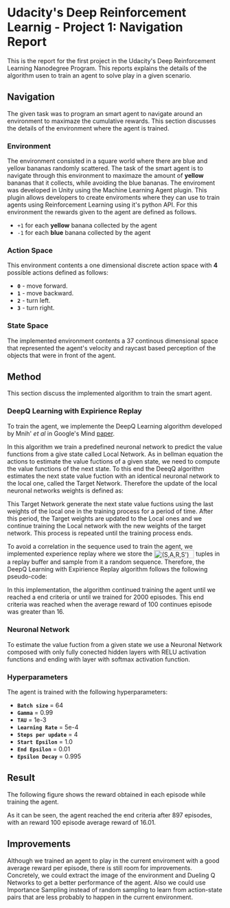 # Udacity's Deep Reinforcement Learnig - Project 1: Navigation Report

This is the report for the first project in the Udacity's Deep Reinforcement Learning Nanodegree Program. This reports explains the details of the algorithm usen to train an agent to solve play in a given scenario.



## Navigation

The given task was to program an smart agent to navigate around an environment to maximaze the cumulative rewards. This section discusses the details of the environment where the agent is trained.

### Environment

The environment consisted in a square world where there are blue and yellow bananas randomly scattered. The task of the smart agent is to navigate through this environment to maximaze the amount of **yellow** bananas that it collects, while avoiding the blue bananas. The enviroment was developed in Unity using the Machine Learning Agent plugin. This plugin allows developers to create enviroments where they can use to train agents using Reinforcement Learning using it's python API. For this environment the rewards given to the agent are defined as follows.

- `+1` for each **yellow** banana collected by the agent
- `-1` for each **blue** banana collected by the agent

### Action Space

This environment contents a one dimensional discrete action space with **4** possible actions defined as follows: 

- **`0`** - move forward.
- **`1`** - move backward.
- **`2`** - turn left.
- **`3`** - turn right.

### State Space

The implemented environment contents a 37 continous dimensional space that represented the agent's velocity and raycast based perception of the objects that were in front of the agent. 

## Method

This section discuss the implemented algorithm to train the smart agent.

### DeepQ Learning with Expirience Replay

To train the agent, we implemente the DeepQ Learning algorithm developed by Mnih' *et al* in Google's Mind [paper](https://web.stanford.edu/class/psych209/Readings/MnihEtAlHassibis15NatureControlDeepRL.pdf).

In this algorithm we train a predefined neuronal network to predict the value functions from a give state called Local Network. As in bellman equation the actions to estimate the value fuctions of a given state, we need to compute the value functions of the next state. To this end the DeeqQ algorithm estimates the next state value fuction with an identical neuronal network to the local one, called the Target Network. Therefore the update of the local neuronal networks weights is defined as:


This Target Network generate the next state value fuctions using the last weights of the local one in the training process for a period of time. After this period, the Target weights are updated to the Local ones and we continue training the Local network with the new weights of the target network. This process is repeated until the training process ends. 

To avoid a correlation in the sequence used to train the agent, we implemented experience replay where we store the <img src="http://www.sciweavers.org/tex2img.php?eq=%28S%2CA%2CR%2CS%27%29&bc=White&fc=Black&im=jpg&fs=12&ff=arev&edit=0" align="center" border="0" alt="(S,A,R,S')" width="93" height="19" /> tuples in a replay buffer and sample from it a random sequence. Therefore, the DeepQ Learning with Expirience Replay algorithm follows the following pseudo-code:


In this implementation, the algorithm continued training the agent until we reached a end criteria or until we trained for 2000 episodes. This end criteria was reached when the average reward of 100 continues episode was greater than 16.

### Neuronal Network

To estimate the value fuction from a given state we use a Neuronal Network composed with only fully conected hidden layers with RELU activation functions and ending with layer with softmax activation function.



### Hyperparameters

The agent is trained with the following hyperparameters:

- **`Batch size`**  =  64 
- **`Gamma`**  =  0.99
- **`TAU`**  =  1e-3
- **`Learning Rate`**  =  5e-4
- **`Steps per update`**  =  4
- **`Start Epsilon`**  = 1.0
- **`End Epsilon`**  = 0.01
- **`Epsilon Decay`**  = 0.995


## Result

The following figure shows the reward obtained in each episode while training the agent.


As it can be seen, the agent reached the end criteria after 897 episodes, with an reward 100 episode average reward of 16.01.

## Improvements

Although we trained an agent to play in the current enviroment with a good average reward per episode, there is still room for improvements. Concretely, we could extract the image of the environment and Dueling Q Networks to get a better performance of the agent. Also we could use Importance Sampling instead of random sampling to learn from action-state pairs that are less probably to happen in the current environment.